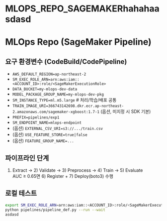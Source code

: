 # MLOPS_REPO_SAGEMAKERhahahaasdasd<!-- README.md -->
# MLOps Repo (SageMaker Pipeline)

## 요구 환경변수 (CodeBuild/CodePipeline)
- `AWS_DEFAULT_REGION=ap-northeast-2`
- `SM_EXEC_ROLE_ARN=arn:aws:iam::<ACCOUNT_ID>:role/<SageMakerExecutionRole>`
- `DATA_BUCKET=my-mlops-dev-data`
- `MODEL_PACKAGE_GROUP_NAME=my-mlops-dev-pkg`
- `SM_INSTANCE_TYPE=ml.m5.large`  # 처리/학습/배포 공통
- `TRAIN_IMAGE_URI=366743142698.dkr.ecr.ap-northeast-2.amazonaws.com/sagemaker-xgboost:1.7-1` (옵션, 미지정 시 SDK 기본)
- `PREFIX=pipelines/exp1`
- `SM_ENDPOINT_NAME=mlops-endpoint`
- (옵션) `EXTERNAL_CSV_URI=s3://.../train.csv`
- (옵션) `USE_FEATURE_STORE=true|false`
- (옵션) `FEATURE_GROUP_NAME=...`

## 파이프라인 단계
1) Extract → 2) Validate → 3) Preprocess → 4) Train → 5) Evaluate  
AUC ≥ 0.65면 6) Register + 7) Deploy(boto3) 수행

## 로컬 테스트
```bash
export SM_EXEC_ROLE_ARN=arn:aws:iam::<ACCOUNT_ID>:role/<SageMakerExecutionRole>
python pipelines/pipeline_def.py --run --wait
asdasd
